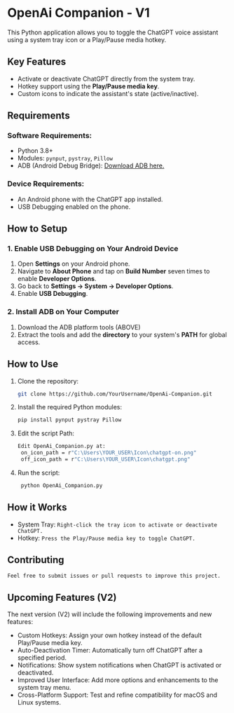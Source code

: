 # OpenAi Companion - V1
This Python application allows you to toggle the ChatGPT voice assistant using a system tray icon or a Play/Pause media hotkey. 

## Key Features
- Activate or deactivate ChatGPT directly from the system tray.
- Hotkey support using the **Play/Pause media key**.
- Custom icons to indicate the assistant's state (active/inactive).

## Requirements
### Software Requirements:
- Python 3.8+
- Modules: `pynput`, `pystray`, `Pillow`
- ADB (Android Debug Bridge): [Download ADB here.](https://developer.android.com/studio/releases/platform-tools)
### Device Requirements:
- An Android phone with the ChatGPT app installed.
- USB Debugging enabled on the phone.

## How to Setup
  ### 1. Enable USB Debugging on Your Android Device
   1. Open **Settings** on your Android phone.
   2. Navigate to **About Phone** and tap on **Build Number** seven times to enable **Developer Options**.
   3. Go back to **Settings → System → Developer Options**.
   4. Enable **USB Debugging**.

  ### 2. Install ADB on Your Computer
   1. Download the ADB platform tools (ABOVE)
   2. Extract the tools and add the **directory** to your system's **PATH** for global access.

## How to Use
1. Clone the repository:
   ```bash
   git clone https://github.com/YourUsername/OpenAi-Companion.git
2. Install the required Python modules:
   ```bash
   pip install pynput pystray Pillow
3. Edit the script Path:
   ```bash
   Edit OpenAi_Companion.py at:
    on_icon_path = r"C:\Users\YOUR_USER\Icon\chatgpt-on.png"
    off_icon_path = r"C:\Users\YOUR_USER\Icon\chatgpt.png"
4. Run the script:
   ```bash
    python OpenAi_Companion.py

## How it Works
- System Tray: `Right-click the tray icon to activate or deactivate ChatGPT.`
- Hotkey: `Press the Play/Pause media key to toggle ChatGPT.`

## Contributing
`Feel free to submit issues or pull requests to improve this project.`

## Upcoming Features (V2)
The next version (V2) will include the following improvements and new features:
- Custom Hotkeys: Assign your own hotkey instead of the default Play/Pause media key.
- Auto-Deactivation Timer: Automatically turn off ChatGPT after a specified period.
- Notifications: Show system notifications when ChatGPT is activated or deactivated.
- Improved User Interface: Add more options and enhancements to the system tray menu.
- Cross-Platform Support: Test and refine compatibility for macOS and Linux systems.

